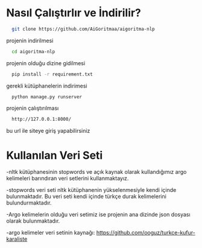 # Nasıl Çalıştırlır ve İndirilir?

```bash
  git clone https://github.com/AiGoritmaa/aigoritma-nlp
```
projenin indirilmesi
```bash
  cd aigoritma-nlp
```
projenin olduğu dizine gidilmesi
```bash
  pip install -r requirement.txt
```
gerekli kütüphanelerin indirimesi
```bash
  python manage.py runserver
```
projenin çalıştırılması
```bash
  http://127.0.0.1:8000/
```
bu url ile siteye giriş yapabilirsiniz

 # Kullanılan Veri Seti
 -nltk kütüphanesinin stopwords ve açık kaynak olarak kullandığımız argo kelimeleri barındıran veri setlerini kullanmaktayız. 
 
 -stopwords veri seti nltk kütüphanenin yükselenmesiyle kendi içinde bulunmaktadır. Bu veri seti kendi içinde türkçe durak kelimelerini bulundurmaktadır.
 
 -Argo kelimelerin olduğu veri setimiz ise projenin ana dizinde json dosyası olarak bulunmaktadır.
 
 -argo kelimeler veri setinin kaynağı: https://github.com/ooguz/turkce-kufur-karaliste
